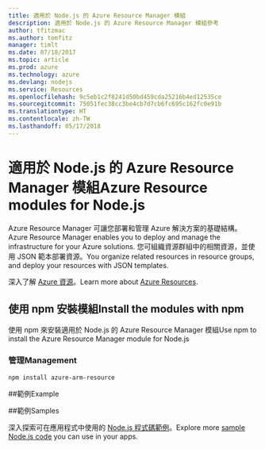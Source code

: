 ```yaml
---
title: 適用於 Node.js 的 Azure Resource Manager 模組
description: 適用於 Node.js 的 Azure Resource Manager 模組參考
author: tfitzmac
ms.author: tomfitz
manager: timlt
ms.date: 07/18/2017
ms.topic: article
ms.prod: azure
ms.technology: azure
ms.devlang: nodejs
ms.service: Resources
ms.openlocfilehash: 9c5eb1c2f8241d50bd459cda25216b4ed12535ce
ms.sourcegitcommit: 75051fec38cc3be4cb7d7cb6fc695c162fc0e91b
ms.translationtype: HT
ms.contentlocale: zh-TW
ms.lasthandoff: 05/17/2018
---
```

# <a name="azure-resource-modules-for-nodejs"></a><span data-ttu-id="34c70-103">適用於 Node.js 的 Azure Resource Manager 模組</span><span class="sxs-lookup"><span data-stu-id="34c70-103">Azure Resource modules for Node.js</span></span>

<span data-ttu-id="34c70-104">Azure Resource Manager 可讓您部署和管理 Azure 解決方案的基礎結構。</span><span class="sxs-lookup"><span data-stu-id="34c70-104">Azure Resource Manager enables you to deploy and manage the infrastructure for your Azure solutions.</span></span> <span data-ttu-id="34c70-105">您可組織資源群組中的相關資源，並使用 JSON 範本部署資源。</span><span class="sxs-lookup"><span data-stu-id="34c70-105">You organize related resources in resource groups, and deploy your resources with JSON templates.</span></span>

<span data-ttu-id="34c70-106">深入了解 [Azure 資源](https://docs.microsoft.com/azure/azure-resource-manager/)。</span><span class="sxs-lookup"><span data-stu-id="34c70-106">Learn more about [Azure Resources](https://docs.microsoft.com/azure/azure-resource-manager/).</span></span>

## <a name="install-the-modules-with-npm"></a><span data-ttu-id="34c70-107">使用 npm 安裝模組</span><span class="sxs-lookup"><span data-stu-id="34c70-107">Install the modules with npm</span></span>

<span data-ttu-id="34c70-108">使用 npm 來安裝適用於 Node.js 的 Azure Resource Manager 模組</span><span class="sxs-lookup"><span data-stu-id="34c70-108">Use npm to install the Azure Resource Manager module for Node.js</span></span>

### <a name="management"></a><span data-ttu-id="34c70-109">管理</span><span class="sxs-lookup"><span data-stu-id="34c70-109">Management</span></span>

```bash
npm install azure-arm-resource
```

##<a name="example"></a><span data-ttu-id="34c70-110">範例</span><span class="sxs-lookup"><span data-stu-id="34c70-110">Example</span></span>

##<a name="samples"></a><span data-ttu-id="34c70-111">範例</span><span class="sxs-lookup"><span data-stu-id="34c70-111">Samples</span></span>

<span data-ttu-id="34c70-112">深入探索可在應用程式中使用的 [Node.js 程式碼範例](https://azure.microsoft.com/resources/samples/?platform=nodejs)。</span><span class="sxs-lookup"><span data-stu-id="34c70-112">Explore more [sample Node.js code](https://azure.microsoft.com/resources/samples/?platform=nodejs) you can use in your apps.</span></span>